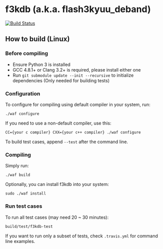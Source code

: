f3kdb (a.k.a. flash3kyuu_deband)
================================

[![Build Status](https://travis-ci.org/SAPikachu/flash3kyuu_deband.png)](https://travis-ci.org/SAPikachu/flash3kyuu_deband)

How to build (Linux)
--------------------

### Before compiling

* Ensure Python 3 is installed
* GCC 4.8.1+ or Clang 3.2+ is required, please install either one
* Run `git submodule update --init --recursive` to initialize dependencies (Only needed for building tests)

### Configuration

To configure for compiling using default compiler in your system, run:

    ./waf configure

If you need to use a non-default compiler, use this:

    CC={your c compiler} CXX={your c++ compiler} ./waf configure

To build test cases, append `--test` after the command line.

### Compiling

Simply run:

    ./waf build
    
Optionally, you can install f3kdb into your system:

    sudo ./waf install
    
### Run test cases

To run all test cases (may need 20 ~ 30 minutes):

    build/test/f3kdb-test
    
If you want to run only a subset of tests, check `.travis.yml` for command line examples.